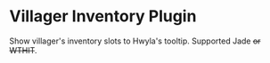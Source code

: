 # Villager Inventory Plugin

Show villager's inventory slots to Hwyla's tooltip. Supported Jade ~~or WTHIT~~.
